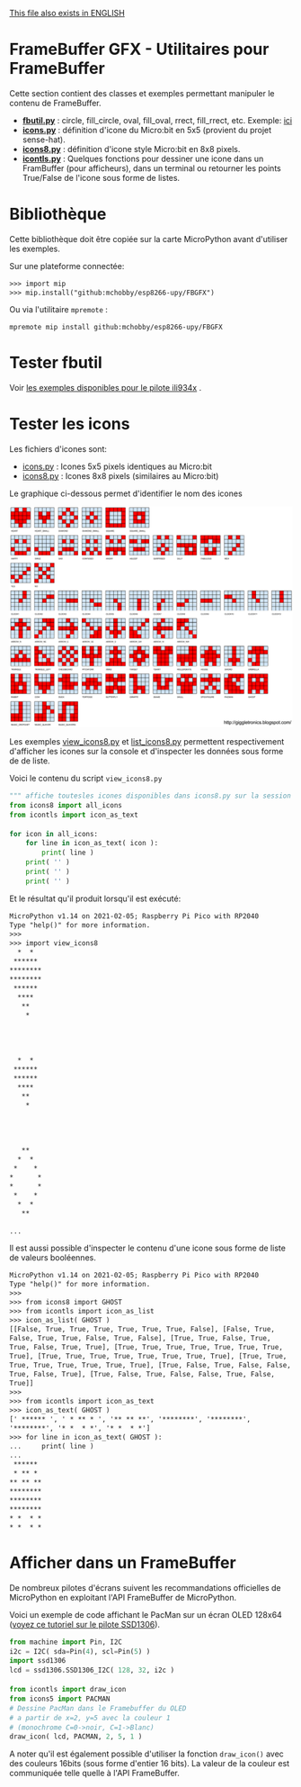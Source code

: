 [This file also exists in ENGLISH](readme_ENG.md)

# FrameBuffer GFX - Utilitaires pour FrameBuffer
Cette section contient des classes et exemples permettant manipuler le contenu de FrameBuffer.

* __[fbutil.py](lib/fbutil.py)__ :  circle, fill_circle, oval, fill_oval, rrect, fill_rrect, etc. Exemple: [ici](https://github.com/mchobby/esp8266-upy/tree/master/ili934x/examples/fbutil)
* __[icons.py](lib/icons.py)__ :  définition d'icone du Micro:bit en 5x5 (provient du projet sense-hat).
* __[icons8.py](lib/icons8.py)__ :  définition d'icone style Micro:bit en 8x8 pixels.
* __[icontls.py](lib/icontls.py)__ : Quelques fonctions pour dessiner une icone dans un FramBuffer (pour afficheurs), dans un terminal ou retourner les points True/False de l'icone sous forme de listes.

# Bibliothèque

Cette bibliothèque doit être copiée sur la carte MicroPython avant d'utiliser les exemples.

Sur une plateforme connectée:
```
>>> import mip
>>> mip.install("github:mchobby/esp8266-upy/FBGFX")
```

Ou via l'utilitaire `mpremote` :
```
mpremote mip install github:mchobby/esp8266-upy/FBGFX
```

# Tester fbutil

Voir [les exemples disponibles pour le pilote ili934x](https://github.com/mchobby/esp8266-upy/tree/master/ili934x/examples/fbutil) .

# Tester les icons

Les fichiers d'icones sont:
* [icons.py](lib/icons.py) : Icones 5x5 pixels identiques au Micro:bit
* [icons8.py](lib/icons8.py) : Icones 8x8 pixels (similaires au Micro:bit)


Le graphique ci-dessous permet d'identifier le nom des icones


![Nom des icones](docs/_static/microbit-images.png)


Les exemples [view_icons8.py](examples/view_icons8.py) et [list_icons8.py](examples/list_icons8.py) permettent respectivement d'afficher les icones sur la console et d'inspecter les données sous forme de de liste.


Voici le contenu du script  `view_icons8.py`

``` python
""" affiche toutesles icones disponibles dans icons8.py sur la session REPL """
from icons8 import all_icons
from icontls import icon_as_text

for icon in all_icons:
	for line in icon_as_text( icon ):
		print( line )
	print( '' )
	print( '' )
	print( '' )
```

Et le résultat qu'il produit lorsqu'il est exécuté:

```
MicroPython v1.14 on 2021-02-05; Raspberry Pi Pico with RP2040
Type "help()" for more information.
>>>
>>> import view_icons8
  *  *  
 ******
********
********
 ******
  ****  
   **   
    *   




  *  *  
 ******
 ******
  ****  
   **   
    *   




   **   
  *  *  
 *    *
*      *
*      *
 *    *
  *  *  
   **   

...
```

Il est aussi possible d'inspecter le contenu d'une icone sous forme de liste de valeurs booléennes.

```
MicroPython v1.14 on 2021-02-05; Raspberry Pi Pico with RP2040
Type "help()" for more information.
>>>
>>> from icons8 import GHOST
>>> from icontls import icon_as_list
>>> icon_as_list( GHOST )
[[False, True, True, True, True, True, True, False], [False, True, False, True, True, False, True, False], [True, True, False, True, True, False, True, True], [True, True, True, True, True, True, True, True], [True, True, True, True, True, True, True, True], [True, True, True, True, True, True, True, True], [True, False, True, False, False, True, False, True], [True, False, True, False, False, True, False, True]]
>>>
>>> from icontls import icon_as_text
>>> icon_as_text( GHOST )
[' ****** ', ' * ** * ', '** ** **', '********', '********', '********', '* *  * *', '* *  * *']
>>> for line in icon_as_text( GHOST ):
...     print( line )
...
 ******
 * ** *
** ** **
********
********
********
* *  * *
* *  * *
```

# Afficher dans un FrameBuffer

De nombreux pilotes d'écrans suivent les recommandations officielles de MicroPython en exploitant l'API FrameBuffer de MicroPython.


Voici un exemple de code affichant le PacMan sur un écran OLED 128x64 ([voyez ce tutoriel sur le pilote SSD1306](https://github.com/mchobby/esp8266-upy/tree/master/oled-ssd1306#code-de-test)).

``` python
from machine import Pin, I2C
i2c = I2C( sda=Pin(4), scl=Pin(5) )
import ssd1306
lcd = ssd1306.SSD1306_I2C( 128, 32, i2c )

from icontls import draw_icon
from icons5 import PACMAN
# Dessine PacMan dans le Framebuffer du OLED
# a partir de x=2, y=5 avec la couleur 1
# (monochrome C=0->noir, C=1->Blanc)
draw_icon( lcd, PACMAN, 2, 5, 1 )
```


A noter qu'il est également possible d'utiliser la fonction `draw_icon()` avec des couleurs 16bits (sous forme d'entier 16 bits). La valeur de la couleur est communiquée telle quelle à l'API FrameBuffer.
